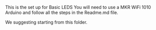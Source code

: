This is the set up for Basic LEDS
You will need to use a MKR WiFi 1010 Arduino and follow all the steps in the Readme.md file.

We suggesting starting from this folder.

